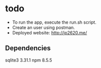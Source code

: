 # todo

- To run the app, execute the run.sh script.
- Create an user using postman.
- Deployed website: http://jp2620.me/

## Dependencies

sqlite3 3.31.1
npm 8.5.5
